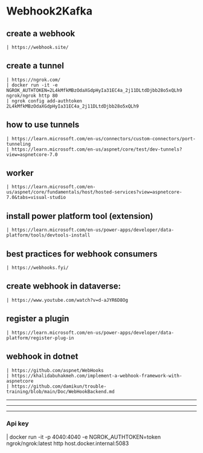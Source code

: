 # Webhook2Kafka

## create a webhook
	| https://webhook.site/

## create a tunnel  
	| https://ngrok.com/
	| docker run -it -e NGROK_AUTHTOKEN=2L4kMfkMBzOdaXGdpHyIa31EC4a_2j11DLtdDjbb28o5xQLh9 ngrok/ngrok http 80
	| ngrok config add-authtoken 2L4kMfkMBzOdaXGdpHyIa31EC4a_2j11DLtdDjbb28o5xQLh9

## how to use tunnels
	| https://learn.microsoft.com/en-us/connectors/custom-connectors/port-tunneling
	| https://learn.microsoft.com/en-us/aspnet/core/test/dev-tunnels?view=aspnetcore-7.0

## worker
	| https://learn.microsoft.com/en-us/aspnet/core/fundamentals/host/hosted-services?view=aspnetcore-7.0&tabs=visual-studio

## install power platform tool (extension)
	| https://learn.microsoft.com/en-us/power-apps/developer/data-platform/tools/devtools-install

## best practices for webhook consumers
	| https://webhooks.fyi/

## create webhook in dataverse:
	| https://www.youtube.com/watch?v=d-aJYR6D8Og

## register a plugin
	| https://learn.microsoft.com/en-us/power-apps/developer/data-platform/register-plug-in

## webhook in dotnet
	| https://github.com/aspnet/WebHooks
	| https://khalidabuhakmeh.com/implement-a-webhook-framework-with-aspnetcore
	| https://github.com/damikun/trouble-training/blob/main/Doc/WebHookBackend.md

-----
-----
-----
### Api key 
| docker run -it -p 4040:4040 -e NGROK_AUTHTOKEN=token ngrok/ngrok:latest http host.docker.internal:5083
